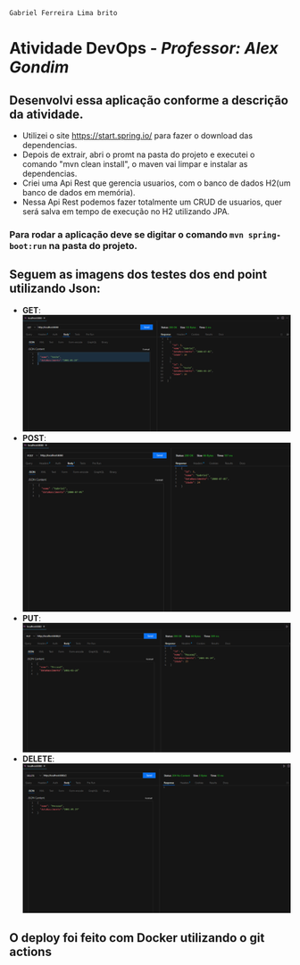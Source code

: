 ```
Gabriel Ferreira Lima brito
```

# Atividade DevOps - *Professor: Alex Gondim*

## Desenvolvi essa aplicação conforme a descrição da atividade.
- Utilizei o site <https://start.spring.io/> para fazer o download das dependencias.
- Depois de extrair, abri o promt na pasta do projeto e executei o comando "mvn clean install", o maven vai limpar e instalar as dependencias.
- Criei uma Api Rest que gerencia usuarios, com o banco de dados H2(um banco de dados em memória).
- Nessa Api Rest podemos fazer totalmente um CRUD de usuarios, quer será salva em tempo de execução no H2 utilizando JPA.

### Para rodar a aplicação deve se digitar o comando ```mvn spring-boot:run``` na pasta do projeto.

## Seguem as imagens dos testes dos end point utilizando Json:
- **GET**:
![GET](https://github.com/gabrielflb/atividade-web2/blob/main/web2/img/get.PNG)
- **POST**:
![POST](https://github.com/gabrielflb/atividade-web2/blob/main/web2/img/post.PNG)
- **PUT**:
![PUT](https://github.com/gabrielflb/atividade-web2/blob/main/web2/img/put.PNG)
- **DELETE**:
![DELETE](https://github.com/gabrielflb/atividade-web2/blob/main/web2/img/delete.PNG)

## O deploy foi feito com Docker utilizando o git actions
